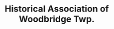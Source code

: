 ---
layout: repo
title: "Historical Association of Woodbridge Twp."
id: 12950
permalink: repos/12950/
---